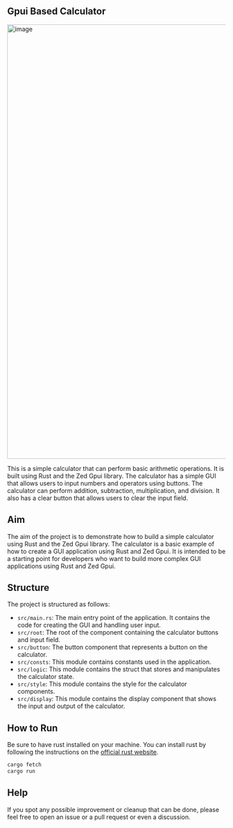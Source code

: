 ## Gpui Based Calculator

<img width="1002" alt="image" src="https://github.com/kriskw1999/gpui-calculator/assets/71312948/585d96cf-3976-4356-9eac-42939c1d2031">

This is a simple calculator that can perform basic arithmetic operations. It is built using Rust and the Zed Gpui library. The calculator has a simple GUI that allows users to input numbers and operators using buttons. The calculator can perform addition, subtraction, multiplication, and division. It also has a clear button that allows users to clear the input field.

## Aim

The aim of the project is to demonstrate how to build a simple calculator using Rust and the Zed Gpui library. The calculator is a basic example of how to create a GUI application using Rust and Zed Gpui. It is intended to be a starting point for developers who want to build more complex GUI applications using Rust and Zed Gpui.

## Structure

The project is structured as follows:

- `src/main.rs`: The main entry point of the application. It contains the code for creating the GUI and handling user input.
- `src/root`: The root of the component containing the calculator buttons and input field.
- `src/button`: The button component that represents a button on the calculator.
- `src/consts`: This module contains constants used in the application.
- `src/logic`: This module contains the struct that stores and manipulates the calculator state.
- `src/style`: This module contains the style for the calculator components.
- `src/display`: This module contains the display component that shows the input and output of the calculator.

## How to Run

Be sure to have rust installed on your machine. You can install rust by following the instructions on the [official rust website](https://www.rust-lang.org/tools/install).

```bash
cargo fetch
cargo run
```

## Help

If you spot any possible improvement or cleanup that can be done, please feel free to open an issue or a pull request or even a discussion.
